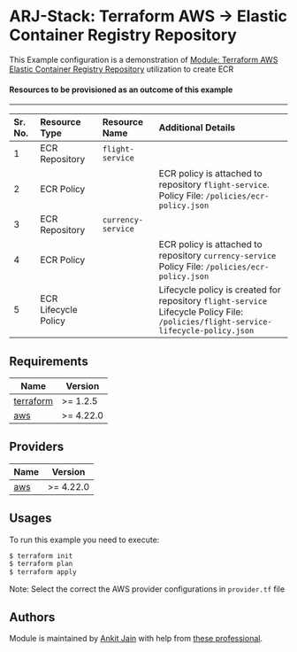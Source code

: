# ARJ-Stack: Terraform AWS -> Elastic Container Registry Repository

This Example configuration is a demonstration of [Module: Terraform AWS Elastic Container Registry Repository](https://github.com/arjstack/terraform-aws-ecr) utilization to create ECR

#### Resources to be provisioned as an outcome of this example
---

| Sr. No. | Resource Type | Resource Name | Additional Details |
|:------|:------|:------|:------|
| 1 | ECR Repository | `flight-service` |  |
| 2 | ECR Policy |  | ECR policy is attached to repository `flight-service`.<br>Policy File: `/policies/ecr-policy.json` |
| 3 | ECR Repository | `currency-service` |  |
| 4 | ECR Policy |  | ECR policy is attached to repository `currency-service`<br>Policy File: `/policies/ecr-policy.json` |
| 5 | ECR Lifecycle Policy |  | Lifecycle policy is created for repository `flight-service`<br>Lifecycle Policy File: `/policies/flight-service-lifecycle-policy.json` |

## Requirements

| Name | Version |
|------|---------|
| <a name="requirement_terraform"></a> [terraform](#requirement\_terraform) | >= 1.2.5 |
| <a name="requirement_aws"></a> [aws](#requirement\_aws) | >= 4.22.0 |

## Providers

| Name | Version |
|------|---------|
| <a name="provider_aws"></a> [aws](#provider\_aws) | >= 4.22.0 |

## Usages

To run this example you need to execute:

```bash
$ terraform init
$ terraform plan
$ terraform apply
```

Note: Select the correct the AWS provider configurations in `provider.tf` file

## Authors

Module is maintained by [Ankit Jain](https://github.com/ankit-jn) with help from [these professional](https://github.com/arjstack/terraform-aws-examples/graphs/contributors).
